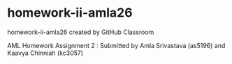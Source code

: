 # homework-ii-amla26
homework-ii-amla26 created by GitHub Classroom

AML Homework Assignment 2 : Submitted by Amla Srivastava (as5196) and Kaavya Chinniah (kc3057)
